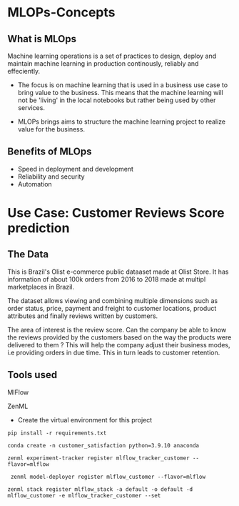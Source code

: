 # MLOPs-Concepts

## What is MLOps
Machine learning operations is a set of practices to design, deploy and maintain 
machine learning in production continously, reliably and effeciently.

- The focus is on machine learning that is used in a business use case to bring value to the 
business. This means that the machine learning will not be 'living' in the local 
notebooks but rather being used by other services.

- MLOPs brings aims to structure the machine learning project to realize value for
the business.

## Benefits of MLOps
- Speed in deployment and development
- Reliability and security
- Automation

# Use Case: Customer Reviews Score prediction

## The Data
This is Brazil's Olist e-commerce public dataaset made at Olist Store. It has information of about 100k orders from 2016 to 2018 made at multipl marketplaces in Brazil.

The dataset allows viewing and combining multiple dimensions such as order status, price, payment and freight to customer locations, product attributes and finally reviews written by customers.

The area of interest is the review score. Can the company be able to know the reviews provided by the customers based on the way the products were
delivered to them ?
This will help the company adjust their business modes, i.e providing orders in due time. This in turn leads to customer retention. 

## Tools used
MlFlow

ZenML



- Create the virtual environment for this project

```
pip install -r requirements.txt
```

```
conda create -n customer_satisfaction python=3.9.10 anaconda
```



```
zenml experiment-tracker register mlflow_tracker_customer --flavor=mlflow 
```

```
 zenml model-deployer register mlflow_customer --flavor=mlflow
```

```
zenml stack register mlflow_stack -a default -o default -d mlflow_customer -e mlflow_tracker_customer --set
```